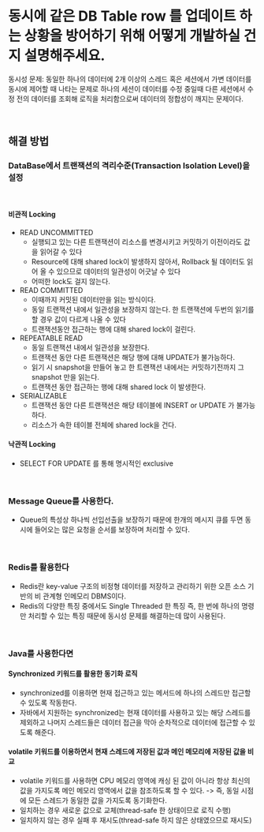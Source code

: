 # 동시에 같은 DB Table row 를 업데이트 하는 상황을 방어하기 위해 어떻게 개발하실 건지 설명해주세요.

동시성 문제: 동일한 하나의 데이터에 2개 이상의 스레드 혹은 세션에서 가변 데이터를 동시에 제어할 때 나타는 문제로 하나의 세션이 데이터를 수정 중일때
다른 세션에서 수정 전의 데이터를 조회해 로직을 처리함으로써 데이터의 정합성이 깨지는 문제이다.

<br/>

## 해결 방법

### DataBase에서 트랜잭션의 격리수준(Transaction Isolation Level)을 설정

<br/>

#### 비관적 Locking
- READ UNCOMMITTED
  - 실행되고 있는 다른 트랜잭션이 리소스를 변경시키고 커밋하기 이전이라도 값을 읽어갈 수 있다
  - Resource에 대해 shared lock이 발생하지 않아서, Rollback 될 데이터도 읽어 올 수 있으므로 데이터의 일관성이 어긋날 수 있다
  - 어떠한 lock도 걸지 않는다.
- READ COMMITTED
  - 이때까지 커밋된 데이터만을 읽는 방식이다.
  - 동일 트랜잭션 내에서 일관성을 보장하지 않는다. 한 트랜잭션에 두번의 읽기를 할 경우 값이 다르게 나올 수 있다
  - 트랜잭션동안 접근하는 행에 대해 shared lock이 걸린다.
- REPEATABLE READ
  - 동일 트랜잭션 내에서 일관성을 보장한다.
  - 트랜잭션 동안 다른 트랜잭션은 해당 행에 대해 UPDATE가 불가능하다.
  - 읽기 시 snapshot을 만들어 놓고 한 트랜잭션 내에서는 커밋하기전까지 그 snapshot 만을 읽는다.
  - 트랜잭션 동안 접근하는 행에 대해 shared lock 이 발생한다.
- SERIALIZABLE
  - 트랜잭션 동안 다른 트랜잭션은 해당 테이블에 INSERT or UPDATE 가 불가능하다.
  - 리소스가 속한 테이블 전체에 shared lock을 건다.



#### 낙관적 Locking
- SELECT FOR UPDATE 를 통해 명시적인 exclusive

<br/>

### Message Queue를 사용한다.
- Queue의 특성상 하나씩 선입선출을 보장하기 때문에 한개의 메시지 큐를 두면 동시에 들어오는 많은 요청을 순서를 보장하며 처리할 수 있다.

<br/>

### Redis를 활용한다
- Redis란 key-value 구조의 비정형 데이터를 저장하고 관리하기 위한 오픈 소스 기반의 비 관계형 인메모리 DBMS이다.
- Redis의 다양한 특징 중에서도 Single Threaded 한 특징 즉, 한 번에 하나의 명령만 처리할 수 있는 특징 때문에 동시성 문제를 해결하는데 많이 사용된다.

<br/>

### Java를 사용한다면 

#### Synchronized 키워드를 활용한 동기화 로직
- synchronized를 이용하면 현재 접근하고 있는 메서드에 하나의 스레드만 접근할 수 있도록 작동한다.
- 자바에서 지원하는 synchronized는 현재 데이터를 사용하고 있는 해당 스레드를 제외하고 나머지 스레드들은 데이터 접근을 막아 순차적으로 데이터에 접근할 수 있도록 해준다.

#### volatile 키워드를 이용하면서 현재 스레드에 저장된 값과 메인 메모리에 저장된 값을 비교
- volatile 키워드를 사용하면 CPU 메모리 영역에 캐싱 된 값이 아니라 항상 최신의 값을 가지도록 메인 메모리 영역에서 값을 참조하도록 할 수 있다. -> 즉, 동일 시점에 모든 스레드가 동일한 값을 가지도록 동기화한다.
- 일치하는 경우 새로운 값으로 교체(thread-safe 한 상태이므로 로직 수행)
- 일치하지 않는 경우 실패 후 재시도(thread-safe 하지 않은 상태였으므로 재시도)

